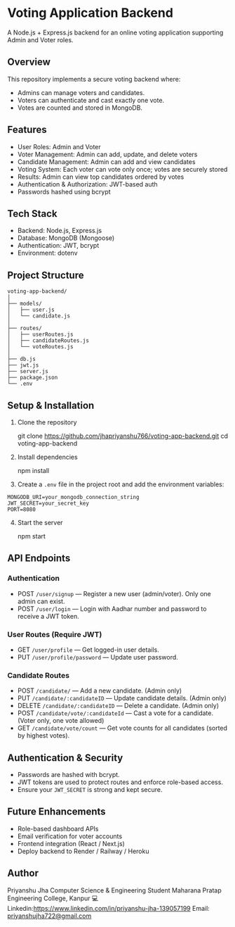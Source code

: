 # Voting Application Backend

A Node.js + Express.js backend for an online voting application supporting Admin and Voter roles.

## Overview

This repository implements a secure voting backend where:

- Admins can manage voters and candidates.
- Voters can authenticate and cast exactly one vote.
- Votes are counted and stored in MongoDB.

## Features

- User Roles: Admin and Voter
- Voter Management: Admin can add, update, and delete voters
- Candidate Management: Admin can add and view candidates
- Voting System: Each voter can vote only once; votes are securely stored
- Results: Admin can view top candidates ordered by votes
- Authentication & Authorization: JWT-based auth
- Passwords hashed using bcrypt

## Tech Stack

- Backend: Node.js, Express.js
- Database: MongoDB (Mongoose)
- Authentication: JWT, bcrypt
- Environment: dotenv

## Project Structure

```text
voting-app-backend/
│
├── models/
│   ├── user.js
│   └── candidate.js
│
├── routes/
│   ├── userRoutes.js
│   ├── candidateRoutes.js
│   └── voteRoutes.js
│
├── db.js
├── jwt.js
├── server.js
├── package.json
└── .env
```

## Setup & Installation

1. Clone the repository

   git clone https://github.com/jhapriyanshu766/voting-app-backend.git
   cd voting-app-backend

2. Install dependencies

   npm install

3. Create a `.env` file in the project root and add the environment variables:

```
MONGODB_URI=your_mongodb_connection_string
JWT_SECRET=your_secret_key
PORT=8080
```

4. Start the server

   npm start

## API Endpoints

### Authentication

- POST `/user/signup` — Register a new user (admin/voter). Only one admin can exist.
- POST `/user/login` — Login with Aadhar number and password to receive a JWT token.

### User Routes (Require JWT)

- GET `/user/profile` — Get logged-in user details.
- PUT `/user/profile/password` — Update user password.

### Candidate Routes

- POST `/candidate/` — Add a new candidate. (Admin only)
- PUT `/candidate/:candidateID` — Update candidate details. (Admin only)
- DELETE `/candidate/:candidateID` — Delete a candidate. (Admin only)
- POST `/candidate/vote/:candidateId` — Cast a vote for a candidate. (Voter only, one vote allowed)
- GET `/candidate/vote/count` — Get vote counts for all candidates (sorted by highest votes).

## Authentication & Security

- Passwords are hashed with bcrypt.
- JWT tokens are used to protect routes and enforce role-based access.
- Ensure your `JWT_SECRET` is strong and kept secure.

## Future Enhancements

- Role-based dashboard APIs
- Email verification for voter accounts
- Frontend integration (React / Next.js)
- Deploy backend to Render / Railway / Heroku

## Author

Priyanshu Jha
Computer Science & Engineering Student
Maharana Pratap Engineering College, Kanpur
💻 Linkedin:https://www.linkedin.com/in/priyanshu-jha-139057199
Email: priyanshujha722@gmail.com


